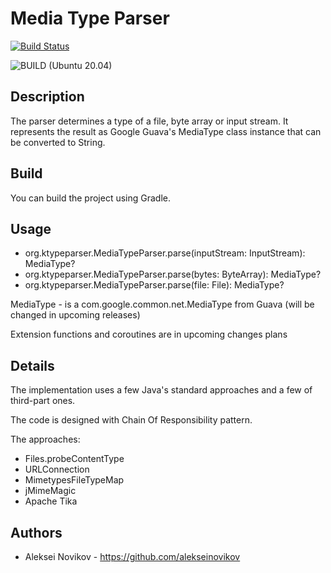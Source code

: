 # Media Type Parser
[![Build Status](https://travis-ci.org/Isabek/media-type-parser.svg)](https://travis-ci.org/Isabek/es-response-parser)

![BUILD (Ubuntu 20.04)](https://github.com/alekseinovikov/media-type-parser/workflows/BUILD%20(Ubuntu%2020.04)/badge.svg?branch=master)

## Description
The parser determines a type of a file, byte array or input stream. 
It represents the result as Google Guava's MediaType class instance that can be converted to String.

## Build
You can build the project using Gradle.

## Usage

* org.ktypeparser.MediaTypeParser.parse(inputStream: InputStream): MediaType?
* org.ktypeparser.MediaTypeParser.parse(bytes: ByteArray): MediaType?
* org.ktypeparser.MediaTypeParser.parse(file: File): MediaType?

MediaType - is a com.google.common.net.MediaType from Guava (will be changed in upcoming releases)

Extension functions and coroutines are in upcoming changes plans

## Details
The implementation uses a few Java's standard approaches and a few of third-part ones.

The code is designed with Chain Of Responsibility pattern.

The approaches:

* Files.probeContentType
* URLConnection
* MimetypesFileTypeMap
* jMimeMagic
* Apache Tika

## Authors

* Aleksei Novikov - https://github.com/alekseinovikov
